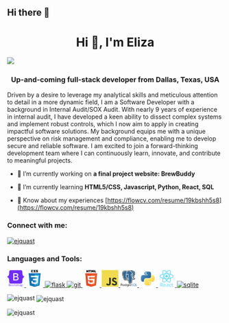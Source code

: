 ## Hi there 👋

<!--
**ejquast/ejquast** is a ✨ _special_ ✨ repository because its `README.md` (this file) appears on your GitHub profile.

Here are some ideas to get you started:

- 🔭 I’m currently working on ...
- 🌱 I’m currently learning ...
- 👯 I’m looking to collaborate on ...
- 🤔 I’m looking for help with ...
- 💬 Ask me about ...
- 📫 How to reach me: ...
- 😄 Pronouns: ...
- ⚡ Fun fact: ...
-->

<h1 align="center">Hi 👋, I'm Eliza</h1>
<img src="https://media.licdn.com/dms/image/v2/D4E16AQGWb4gLcuK_zw/profile-displaybackgroundimage-shrink_350_1400/profile-displaybackgroundimage-shrink_350_1400/0/1724818163320?e=1730937600&v=beta&t=EB6wpkD91oqijyJgTKv_yQCirRnU9bE3C7GgH3jfZTc" />
<h3 align="center">Up-and-coming full-stack developer from Dallas, Texas, USA</h3>
<p align="left">Driven by a desire to leverage my analytical skills and meticulous attention to detail in a more dynamic field, I am a Software Developer with a background in Internal Audit/SOX Audit. With nearly 9 years of experience in internal audit, I have developed a keen ability to dissect complex systems and implement robust controls, which I now aim to apply in creating impactful software solutions. My background equips me with a unique perspective on risk management and compliance, enabling me to develop secure and reliable software. I am excited to join a forward-thinking development team where I can continuously learn, innovate, and contribute to meaningful projects.</p>

- 🔭 I’m currently working on **a final project website: BrewBuddy**

- 🌱 I’m currently learning **HTML5/CSS, Javascript, Python, React, SQL**

- 📄 Know about my experiences [https://flowcv.com/resume/19kbshh5s8](https://flowcv.com/resume/19kbshh5s8)

<h3 align="left">Connect with me:</h3>
<p align="left">
<a href="https://linkedin.com/in/ejquast" target="blank"><img align="center" src="https://raw.githubusercontent.com/rahuldkjain/github-profile-readme-generator/master/src/images/icons/Social/linked-in-alt.svg" alt="ejquast" height="30" width="40" /></a>
</p>

<h3 align="left">Languages and Tools:</h3>
<p align="left"> <a href="https://getbootstrap.com" target="_blank" rel="noreferrer"> <img src="https://raw.githubusercontent.com/devicons/devicon/master/icons/bootstrap/bootstrap-plain-wordmark.svg" alt="bootstrap" width="40" height="40"/> </a> <a href="https://www.w3schools.com/css/" target="_blank" rel="noreferrer"> <img src="https://raw.githubusercontent.com/devicons/devicon/master/icons/css3/css3-original-wordmark.svg" alt="css3" width="40" height="40"/> </a> <a href="https://flask.palletsprojects.com/" target="_blank" rel="noreferrer"> <img src="https://www.vectorlogo.zone/logos/pocoo_flask/pocoo_flask-icon.svg" alt="flask" width="40" height="40"/> </a> <a href="https://git-scm.com/" target="_blank" rel="noreferrer"> <img src="https://www.vectorlogo.zone/logos/git-scm/git-scm-icon.svg" alt="git" width="40" height="40"/> </a> <a href="https://www.w3.org/html/" target="_blank" rel="noreferrer"> <img src="https://raw.githubusercontent.com/devicons/devicon/master/icons/html5/html5-original-wordmark.svg" alt="html5" width="40" height="40"/> </a> <a href="https://developer.mozilla.org/en-US/docs/Web/JavaScript" target="_blank" rel="noreferrer"> <img src="https://raw.githubusercontent.com/devicons/devicon/master/icons/javascript/javascript-original.svg" alt="javascript" width="40" height="40"/> </a> <a href="https://www.postgresql.org" target="_blank" rel="noreferrer"> <img src="https://raw.githubusercontent.com/devicons/devicon/master/icons/postgresql/postgresql-original-wordmark.svg" alt="postgresql" width="40" height="40"/> </a> <a href="https://www.python.org" target="_blank" rel="noreferrer"> <img src="https://raw.githubusercontent.com/devicons/devicon/master/icons/python/python-original.svg" alt="python" width="40" height="40"/> </a> <a href="https://reactjs.org/" target="_blank" rel="noreferrer"> <img src="https://raw.githubusercontent.com/devicons/devicon/master/icons/react/react-original-wordmark.svg" alt="react" width="40" height="40"/> </a> <a href="https://www.sqlite.org/" target="_blank" rel="noreferrer"> <img src="https://www.vectorlogo.zone/logos/sqlite/sqlite-icon.svg" alt="sqlite" width="40" height="40"/> </a> </p>

<p><img align="left" src="https://github-readme-stats.vercel.app/api/top-langs?username=ejquast&show_icons=true&locale=en&layout=compact" alt="ejquast" /></p>

<p>&nbsp;<img align="center" src="https://github-readme-stats.vercel.app/api?username=ejquast&show_icons=true&locale=en" alt="ejquast" /></p>

<p><img align="center" src="https://github-readme-streak-stats.herokuapp.com/?user=ejquast&" alt="ejquast" /></p>
